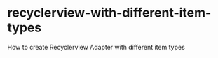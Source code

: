 # recyclerview-with-different-item-types
How to create Recyclerview Adapter with different item types
